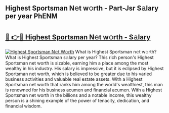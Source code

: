## Highest Sportsman N𝚎t w𝚘rth - Part-Jsr S𝚊lary per year PhENM

# <h2><a href="http://gc1ddz2.nevu.top/?p=Highest+Sportsman">🔗 👉🔴 Highest Sportsman N𝚎t w𝚘rth - S𝚊lary</a></h2>

[![Highest Sportsman N𝚎t W𝚘rth](https://i.imgur.com/Oavwk0R.jpeg)](http://gc1ddz2.nevu.top/?p=Highest+Sportsman)
What is Highest Sportsman n𝚎t w𝚘rth? What is Highest Sportsman s𝚊lary per year?
This rich person's Highest Sportsman net worth is sizable, earning him a place among the most wealthy in his industry. His salary is impressive, but it is eclipsed by Highest Sportsman net worth, which is believed to be greater due to his varied business activities and valuable real estate assets. With a Highest Sportsman net worth that ranks him among the world's wealthiest, this man is renowned for his business acumen and financial acumen. With a Highest Sportsman net worth in the billions and a notable income, this wealthy person is a shining example of the power of tenacity, dedication, and financial wisdom.
